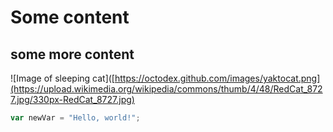 # Some content

## some more content


![Image of sleeping cat]([https://octodex.github.com/images/yaktocat.png](https://upload.wikimedia.org/wikipedia/commons/thumb/4/48/RedCat_8727.jpg/330px-RedCat_8727.jpg)

``` javascript
var newVar = "Hello, world!";
```
